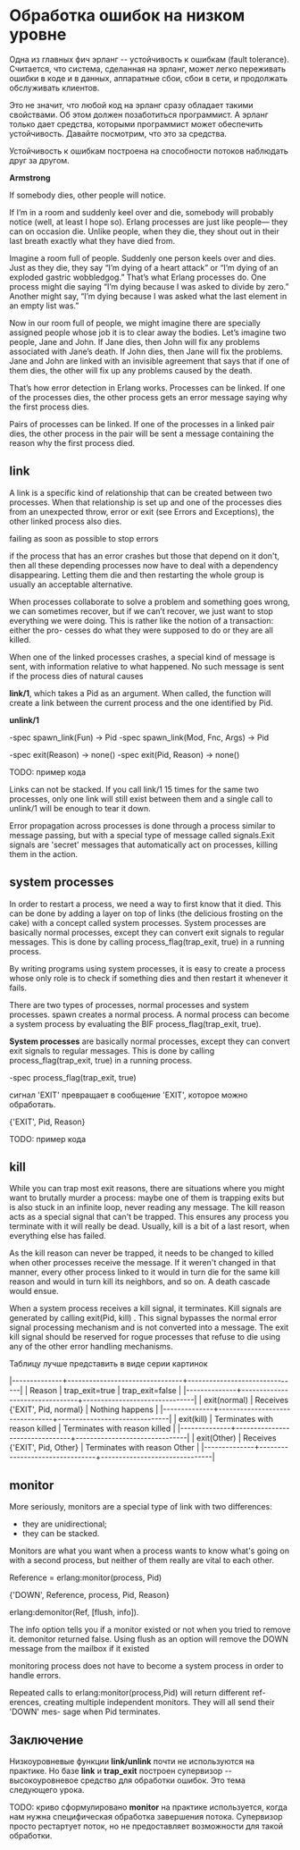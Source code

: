 # Обработка ошибок на низком уровне

Одна из главных фич эрланг -- устойчивость к ошибкам (fault
tolerance).  Считается, что система, сделанная на эрланг, может легко
переживать ошибки в коде и в данных, аппаратные сбои, сбои в сети, и
продолжать обслуживать клиентов.

Это не значит, что любой код на эрланг сразу обладает такими
свойствами.  Об этом должен позаботиться программист. А эрланг только
дает средства, которыми программист может обеспечить устойчивость.
Давайте посмотрим, что это за средства.

Устойчивость к ошибкам построена на способности потоков наблюдать
друг за другом.

**Armstrong**

If somebody dies, other people will notice.

If I’m in a room and suddenly keel over and die, somebody will probably
notice (well, at least I hope so). Erlang processes are just like people—
they can on occasion die. Unlike people, when they die, they shout out
in their last breath exactly what they have died from.

Imagine a room full of people. Suddenly one person keels over and dies.
Just as they die, they say “I’m dying of a heart attack” or “I’m dying of an
exploded gastric wobbledgog.” That’s what Erlang processes do. One
process might die saying “I’m dying because I was asked to divide by zero.”
Another might say, “I’m dying because I was asked what the last element
in an empty list was.”

Now in our room full of people, we might imagine there are specially
assigned people whose job it is to clear away the bodies. Let’s imagine
two people, Jane and John. If Jane dies, then John will fix any problems
associated with Jane’s death. If John dies, then Jane will fix the problems.
Jane and John are linked with an invisible agreement that says that if
one of them dies, the other will fix up any problems caused by the death.

That’s how error detection in Erlang works. Processes can be linked. If
one of the processes dies, the other process gets an error message saying
why the first process dies.

Pairs of processes can be linked. If one of the processes in a linked pair
dies, the other process in the pair will be sent a message containing the
reason why the first process died.


## link

A link is a specific kind of relationship that can be created between
two processes. When that relationship is set up and one of the
processes dies from an unexpected throw, error or exit (see Errors and
Exceptions), the other linked process also dies.

failing as soon as possible to stop errors

if the process that has an error crashes but those that depend on it
don't, then all these depending processes now have to deal with a
dependency disappearing. Letting them die and then restarting the
whole group is usually an acceptable alternative.

When
processes collaborate to solve a problem and something goes wrong, we can
sometimes recover, but if we can’t recover, we just want to stop everything
we were doing. This is rather like the notion of a transaction: either the pro-
cesses do what they were supposed to do or they are all killed.

When one of the linked processes crashes, a special kind of message is
sent, with information relative to what happened. No such message is
sent if the process dies of natural causes

**link/1**, which takes a Pid as an argument. When called, the
  function will create a link between the current process and the one
  identified by Pid.

**unlink/1**

-spec spawn_link(Fun) -> Pid
-spec spawn_link(Mod, Fnc, Args) -> Pid

-spec exit(Reason) -> none()
-spec exit(Pid, Reason) -> none()

TODO: пример кода

Links can not be stacked. If you call link/1 15 times for the same two
processes, only one link will still exist between them and a single
call to unlink/1 will be enough to tear it down.

Error propagation across processes is done through a process similar
to message passing, but with a special type of message called
signals.Exit signals are 'secret' messages that automatically act on
processes, killing them in the action.


## system processes

In order to restart a process, we need a way to first know that it
died. This can be done by adding a layer on top of links (the
delicious frosting on the cake) with a concept called system
processes. System processes are basically normal processes, except
they can convert exit signals to regular messages. This is done by
calling process_flag(trap_exit, true) in a running process.

By writing programs using system processes, it is easy to create a
process whose only role is to check if something dies and then restart
it whenever it fails.

There are two types of processes, normal processes and system processes.
spawn creates a normal process. A normal process can become a system
process by evaluating the BIF process_flag(trap_exit, true).

**System processes** are basically normal processes, except they can
convert exit signals to regular messages. This is done by calling
process_flag(trap_exit, true) in a running process.

-spec process_flag(trap_exit, true)

сигнал 'EXIT' превращает в сообщение 'EXIT', которое можно обработать.

{'EXIT', Pid, Reason}

TODO: пример кода


## kill

While you can trap most exit reasons, there are situations where you
might want to brutally murder a process: maybe one of them is trapping
exits but is also stuck in an infinite loop, never reading any
message. The kill reason acts as a special signal that can't be
trapped. This ensures any process you terminate with it will really be
dead. Usually, kill is a bit of a last resort, when everything else
has failed.

As the kill reason can never be trapped, it needs to be changed to
killed when other processes receive the message. If it weren't changed
in that manner, every other process linked to it would in turn die for
the same kill reason and would in turn kill its neighbors, and so
on. A death cascade would ensue.

When a system process receives a kill signal, it terminates. Kill signals
are generated by calling exit(Pid, kill) . This signal bypasses the normal error
signal processing mechanism and is not converted into a message. The
exit kill signal should be reserved for rogue processes that refuse to die
using any of the other error handling mechanisms.

Таблицу лучше представить в виде серии картинок

|--------------+--------------------------------+-------------------------------|
| Reason       | trap_exit=true                 | trap_exit=false               |
|--------------+--------------------------------+-------------------------------|
| exit(normal) | Receives {'EXIT', Pid, normal} | Nothing happens               |
|--------------+--------------------------------+-------------------------------|
| exit(kill)   | Terminates with reason killed  | Terminates with reason killed |
|--------------+--------------------------------+-------------------------------|
| exit(Other)  | Receives {'EXIT', Pid, Other}  | Terminates with reason Other  |
|--------------+--------------------------------+-------------------------------|

## monitor

More seriously, monitors are a special type of link with two differences:
- they are unidirectional;
- they can be stacked.

Monitors are what you want when a process wants to know what's going
on with a second process, but neither of them really are vital to each
other.

Reference = erlang:monitor(process, Pid)

{'DOWN', Reference, process, Pid, Reason}

erlang:demonitor(Ref, [flush, info]).

The info option tells you if a monitor existed or not when you tried to remove it.
demonitor returned false.
Using flush as an option will remove the DOWN message from the mailbox if it existed

monitoring process
does not have to become a system process in order to handle errors.

Repeated calls to erlang:monitor(process,Pid) will return different ref-
erences, creating multiple independent monitors. They will all send their 'DOWN' mes-
sage when Pid terminates.

## Заключение

Низкоуровневые функции **link/unlink** почти не используются на
практике. Но базе **link** и **trap_exit** построен супервизор --
высокоуровневое средство для обработки ошибок.  Это тема следующего
урока.

TODO: криво сформулировано
**monitor** на практике используется, когда нам нужна специфическая
обработка завершения потока. Супервизор просто рестартует поток,
но не предоставляет возможности для такой обработки.
